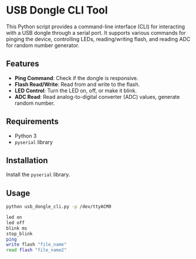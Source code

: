 # USB Dongle CLI Tool

This Python script provides a command-line interface (CLI) for interacting with a USB dongle through a serial port. It supports various commands for pinging the device, controlling LEDs, reading/writing flash, and reading ADC for random number generator.

## Features

- **Ping Command**: Check if the dongle is responsive.
- **Flash Read/Write**: Read from and write to the flash.
- **LED Control**: Turn the LED on, off, or make it blink.
- **ADC Read**: Read analog-to-digital converter (ADC) values, generate random number.

## Requirements

- Python 3
- `pyserial` library

## Installation

Install the `pyserial` library.

## Usage

   ```bash
   python usb_dongle_cli.py -p /dev/ttyACM0
   
   led on
   led off
   blink ms
   stop_blink
   ping
   write flash "file_name"
   read flash "file_name2"
